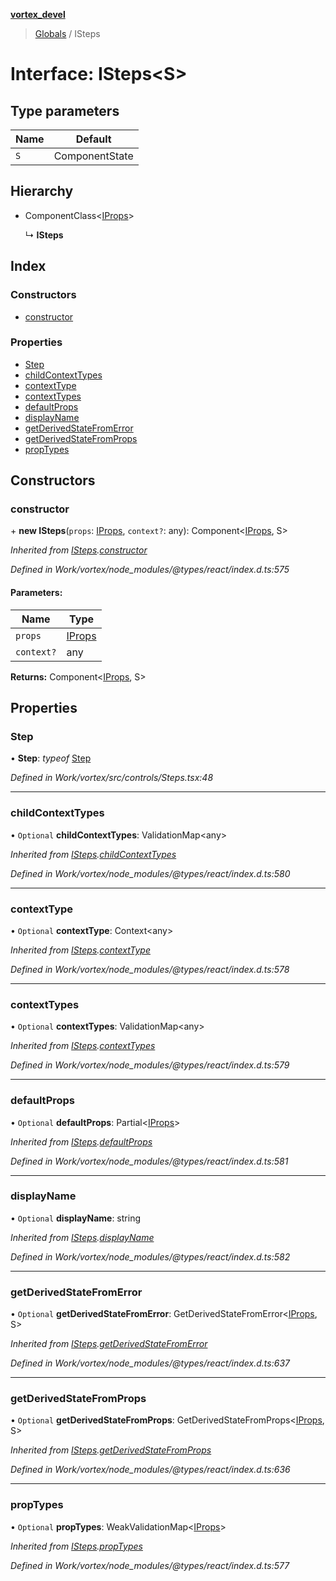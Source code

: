**[vortex_devel](../README.md)**

> [Globals](../globals.md) / ISteps

# Interface: ISteps\<S>

## Type parameters

Name | Default |
------ | ------ |
`S` | ComponentState |

## Hierarchy

* ComponentClass\<[IProps](../globals.md#iprops)>

  ↳ **ISteps**

## Index

### Constructors

* [constructor](isteps.md#constructor)

### Properties

* [Step](isteps.md#step)
* [childContextTypes](isteps.md#childcontexttypes)
* [contextType](isteps.md#contexttype)
* [contextTypes](isteps.md#contexttypes)
* [defaultProps](isteps.md#defaultprops)
* [displayName](isteps.md#displayname)
* [getDerivedStateFromError](isteps.md#getderivedstatefromerror)
* [getDerivedStateFromProps](isteps.md#getderivedstatefromprops)
* [propTypes](isteps.md#proptypes)

## Constructors

### constructor

\+ **new ISteps**(`props`: [IProps](../globals.md#iprops), `context?`: any): Component\<[IProps](../globals.md#iprops), S>

*Inherited from [ISteps](isteps.md).[constructor](isteps.md#constructor)*

*Defined in Work/vortex/node_modules/@types/react/index.d.ts:575*

#### Parameters:

Name | Type |
------ | ------ |
`props` | [IProps](../globals.md#iprops) |
`context?` | any |

**Returns:** Component\<[IProps](../globals.md#iprops), S>

## Properties

### Step

•  **Step**: *typeof* [Step](../classes/step.md)

*Defined in Work/vortex/src/controls/Steps.tsx:48*

___

### childContextTypes

• `Optional` **childContextTypes**: ValidationMap\<any>

*Inherited from [ISteps](isteps.md).[childContextTypes](isteps.md#childcontexttypes)*

*Defined in Work/vortex/node_modules/@types/react/index.d.ts:580*

___

### contextType

• `Optional` **contextType**: Context\<any>

*Inherited from [ISteps](isteps.md).[contextType](isteps.md#contexttype)*

*Defined in Work/vortex/node_modules/@types/react/index.d.ts:578*

___

### contextTypes

• `Optional` **contextTypes**: ValidationMap\<any>

*Inherited from [ISteps](isteps.md).[contextTypes](isteps.md#contexttypes)*

*Defined in Work/vortex/node_modules/@types/react/index.d.ts:579*

___

### defaultProps

• `Optional` **defaultProps**: Partial\<[IProps](../globals.md#iprops)>

*Inherited from [ISteps](isteps.md).[defaultProps](isteps.md#defaultprops)*

*Defined in Work/vortex/node_modules/@types/react/index.d.ts:581*

___

### displayName

• `Optional` **displayName**: string

*Inherited from [ISteps](isteps.md).[displayName](isteps.md#displayname)*

*Defined in Work/vortex/node_modules/@types/react/index.d.ts:582*

___

### getDerivedStateFromError

• `Optional` **getDerivedStateFromError**: GetDerivedStateFromError\<[IProps](../globals.md#iprops), S>

*Inherited from [ISteps](isteps.md).[getDerivedStateFromError](isteps.md#getderivedstatefromerror)*

*Defined in Work/vortex/node_modules/@types/react/index.d.ts:637*

___

### getDerivedStateFromProps

• `Optional` **getDerivedStateFromProps**: GetDerivedStateFromProps\<[IProps](../globals.md#iprops), S>

*Inherited from [ISteps](isteps.md).[getDerivedStateFromProps](isteps.md#getderivedstatefromprops)*

*Defined in Work/vortex/node_modules/@types/react/index.d.ts:636*

___

### propTypes

• `Optional` **propTypes**: WeakValidationMap\<[IProps](../globals.md#iprops)>

*Inherited from [ISteps](isteps.md).[propTypes](isteps.md#proptypes)*

*Defined in Work/vortex/node_modules/@types/react/index.d.ts:577*
